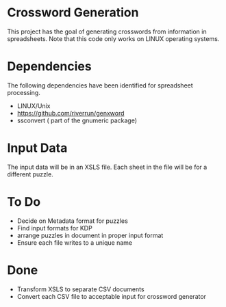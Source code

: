 # Crossword Generation

This project has the goal of generating crosswords from information in spreadsheets. Note that this code only works 
on LINUX operating systems.

# Dependencies

The following dependencies have been identified for spreadsheet processing. 

* LINUX/Unix
* https://github.com/riverrun/genxword
* ssconvert ( part of the gnumeric package)

# Input Data

The input data will be in an XSLS file. Each sheet in the file will be for a different puzzle.

# To Do
* Decide on Metadata format for puzzles
* Find input formats for KDP
* arrange puzzles in document in proper input format
* Ensure each file writes to a unique name

# Done
* Transform XSLS to separate CSV documents
* Convert each CSV file to acceptable input for crossword generator
